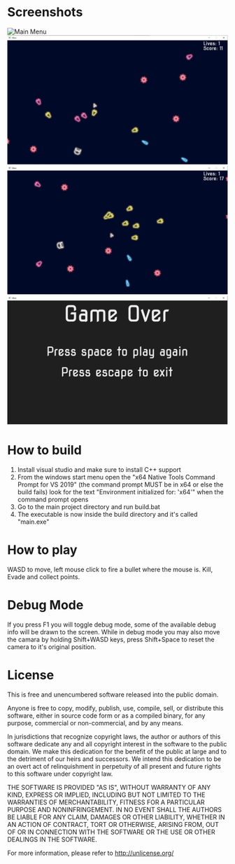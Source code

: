 # Screenshots

![Main Menu](./screenshots/MainMenu.png|width=400px)
![Main Menu](./screenshots/Game1.png)
![Main Menu](./screenshots/Game2.png)
![Main Menu](./screenshots/GameOver.png)

# How to build

1. Install visual studio and make sure to install C++ support
2. From the windows start menu open the "x64 Native Tools Command Prompt for VS 2019" (the command prompt MUST be in x64 or else the build fails) look for the text "Environment initialized for: 'x64'" when the command prompt opens
3. Go to the main project directory and run build.bat
4. The executable is now inside the build directory and it's called "main.exe"

# How to play

WASD to move, left mouse click to fire a bullet where the mouse is. Kill, Evade and collect points.

# Debug Mode

If you press F1 you will toggle debug mode, some of the available
debug info will be drawn to the screen. While in debug mode you may
also move the camara by holding Shift+WASD keys, press Shift+Space to
reset the camera to it's original position.

# License

This is free and unencumbered software released into the public domain.

Anyone is free to copy, modify, publish, use, compile, sell, or
distribute this software, either in source code form or as a compiled
binary, for any purpose, commercial or non-commercial, and by any
means.

In jurisdictions that recognize copyright laws, the author or authors
of this software dedicate any and all copyright interest in the
software to the public domain. We make this dedication for the benefit
of the public at large and to the detriment of our heirs and
successors. We intend this dedication to be an overt act of
relinquishment in perpetuity of all present and future rights to this
software under copyright law.

THE SOFTWARE IS PROVIDED "AS IS", WITHOUT WARRANTY OF ANY KIND,
EXPRESS OR IMPLIED, INCLUDING BUT NOT LIMITED TO THE WARRANTIES OF
MERCHANTABILITY, FITNESS FOR A PARTICULAR PURPOSE AND NONINFRINGEMENT.
IN NO EVENT SHALL THE AUTHORS BE LIABLE FOR ANY CLAIM, DAMAGES OR
OTHER LIABILITY, WHETHER IN AN ACTION OF CONTRACT, TORT OR OTHERWISE,
ARISING FROM, OUT OF OR IN CONNECTION WITH THE SOFTWARE OR THE USE OR
OTHER DEALINGS IN THE SOFTWARE.

For more information, please refer to <http://unlicense.org/>
